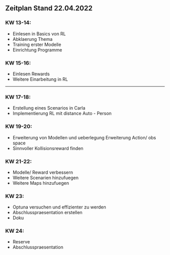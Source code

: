 ## Zeitplan Stand 22.04.2022

### KW 13-14:
- Einlesen in Basics von RL 
- Abklaerung Thema 
- Training erster Modelle 
- Einrichtung Programme 

### KW 15-16:
- Einlesen Rewards 
- Weitere Einarbeitung in RL 

<hr>

### KW 17-18:
- Erstellung eines Scenarios in Carla 
- Implementierung RL mit distance Auto - Person 

### KW 19-20:
- Erweiterung von Modellen und ueberlegung Erweiterung Action/ obs space 
- Sinnvoller Kollisionsreward finden

### KW 21-22:
- Modelle/ Reward verbessern 
- Weitere Scenarien hinzufuegen 
- Weitere Maps hinzufuegen 

### KW 23:
- Optuna versuchen und effizienter zu werden 
- Abschlusspraesentation erstellen
- Doku

### KW 24:
- Reserve 
- Abschlusspraesentation
